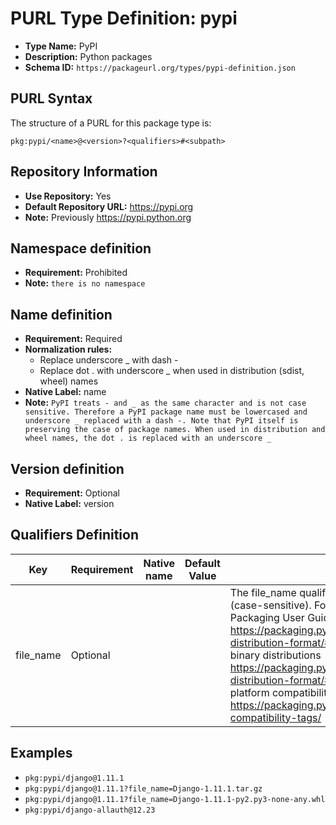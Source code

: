 <!--  NOTE: Auto-generated from the JSON PURL type definition.
Do not manually edit this file. Edit the JSON type definition instead. -->

# PURL Type Definition: pypi

- **Type Name:** PyPI
- **Description:** Python packages
- **Schema ID:** `https://packageurl.org/types/pypi-definition.json`

## PURL Syntax

The structure of a PURL for this package type is:

    pkg:pypi/<name>@<version>?<qualifiers>#<subpath>

## Repository Information

- **Use Repository:** Yes
- **Default Repository URL:** https://pypi.org
- **Note:** Previously https://pypi.python.org

## Namespace definition

- **Requirement:** Prohibited
- **Note:** `there is no namespace`

## Name definition

- **Requirement:** Required
- **Normalization rules:**
  - Replace underscore _ with dash -
  - Replace dot . with underscore _ when used in distribution (sdist, wheel) names
- **Native Label:** name
- **Note:** `PyPI treats - and _ as the same character and is not case sensitive. Therefore a PyPI package name must be lowercased and underscore _ replaced with a dash -. Note that PyPI itself is preserving the case of package names. When used in distribution and wheel names, the dot . is replaced with an underscore _`

## Version definition

- **Requirement:** Optional
- **Native Label:** version

## Qualifiers Definition

| Key  | Requirement | Native name | Default Value | Description |
|------|-------------|-------------|---------------|-------------|
| file_name | Optional |  |  | The file_name qualifier selects a particular distribution file (case-sensitive). For naming convention, see the Python Packaging User Guide on source distributions https://packaging.python.org/en/latest/specifications/source-distribution-format/#source-distribution-file-name and on binary distributions https://packaging.python.org/en/latest/specifications/binary-distribution-format/#file-name-convention and the rules for platform compatibility tags https://packaging.python.org/en/latest/specifications/platform-compatibility-tags/ |

## Examples

- `pkg:pypi/django@1.11.1`
- `pkg:pypi/django@1.11.1?file_name=Django-1.11.1.tar.gz`
- `pkg:pypi/django@1.11.1?file_name=Django-1.11.1-py2.py3-none-any.whl`
- `pkg:pypi/django-allauth@12.23`
